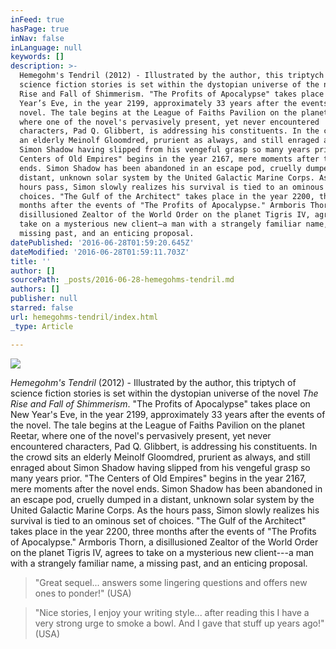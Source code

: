 ```yaml
---
inFeed: true
hasPage: true
inNav: false
inLanguage: null
keywords: []
description: >-
  Hemegohm's Tendril (2012) - Illustrated by the author, this triptych of
  science fiction stories is set within the dystopian universe of the novel The
  Rise and Fall of Shimmerism. "The Profits of Apocalypse" takes place on New
  Year’s Eve, in the year 2199, approximately 33 years after the events of the
  novel. The tale begins at the League of Faiths Pavilion on the planet Reetar,
  where one of the novel's pervasively present, yet never encountered
  characters, Pad Q. Glibbert, is addressing his constituents. In the crowd sits
  an elderly Meinolf Gloomdred, prurient as always, and still enraged about
  Simon Shadow having slipped from his vengeful grasp so many years prior. "The
  Centers of Old Empires" begins in the year 2167, mere moments after the novel
  ends. Simon Shadow has been abandoned in an escape pod, cruelly dumped in a
  distant, unknown solar system by the United Galactic Marine Corps. As the
  hours pass, Simon slowly realizes his survival is tied to an ominous set of
  choices. "The Gulf of the Architect" takes place in the year 2200, three
  months after the events of "The Profits of Apocalypse." Armboris Thorn, a
  disillusioned Zealtor of the World Order on the planet Tigris IV, agrees to
  take on a mysterious new client—a man with a strangely familiar name, a
  missing past, and an enticing proposal.
datePublished: '2016-06-28T01:59:20.645Z'
dateModified: '2016-06-28T01:59:11.703Z'
title: ''
author: []
sourcePath: _posts/2016-06-28-hemegohms-tendril.md
authors: []
publisher: null
starred: false
url: hemegohms-tendril/index.html
_type: Article

---
```

![](https://the-grid-user-content.s3-us-west-2.amazonaws.com/25f8fde6-aeba-4727-b05d-92a49a0aed46.jpg)

_Hemegohm's Tendril_ (2012) - Illustrated by the author, this triptych of science fiction stories is set within the dystopian universe of the novel _The Rise and Fall of Shimmerism_. "The Profits of Apocalypse" takes place on New Year's Eve, in the year 2199, approximately 33 years after the events of the novel. The tale begins at the League of Faiths Pavilion on the planet Reetar, where one of the novel's pervasively present, yet never encountered characters, Pad Q. Glibbert, is addressing his constituents. In the crowd sits an elderly Meinolf Gloomdred, prurient as always, and still enraged about Simon Shadow having slipped from his vengeful grasp so many years prior. "The Centers of Old Empires" begins in the year 2167, mere moments after the novel ends. Simon Shadow has been abandoned in an escape pod, cruelly dumped in a distant, unknown solar system by the United Galactic Marine Corps. As the hours pass, Simon slowly realizes his survival is tied to an ominous set of choices. "The Gulf of the Architect" takes place in the year 2200, three months after the events of "The Profits of Apocalypse." Armboris Thorn, a disillusioned Zealtor of the World Order on the planet Tigris IV, agrees to take on a mysterious new client---a man with a strangely familiar name, a missing past, and an enticing proposal.

> "Great sequel... answers some lingering questions and offers new ones to ponder!" (USA)

> "Nice stories, I enjoy your writing style... after reading this I have a very strong urge to smoke a bowl. And I gave that stuff up years ago!" (USA)